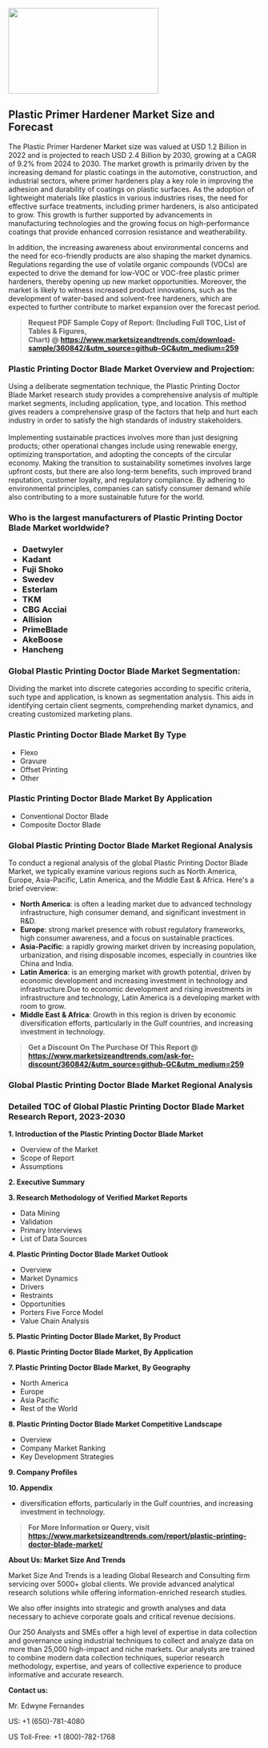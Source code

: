 <p><img class="alignnone size-medium wp-image-20088" src="https://ffe5etoiles.com/wp-content/uploads/2024/12/MST1-300x171.png" alt="" width="300" height="171" /></p><h2>Plastic Primer Hardener Market Size and Forecast</h2><p>The Plastic Primer Hardener Market size was valued at USD 1.2 Billion in 2022 and is projected to reach USD 2.4 Billion by 2030, growing at a CAGR of 9.2% from 2024 to 2030. The market growth is primarily driven by the increasing demand for plastic coatings in the automotive, construction, and industrial sectors, where primer hardeners play a key role in improving the adhesion and durability of coatings on plastic surfaces. As the adoption of lightweight materials like plastics in various industries rises, the need for effective surface treatments, including primer hardeners, is also anticipated to grow. This growth is further supported by advancements in manufacturing technologies and the growing focus on high-performance coatings that provide enhanced corrosion resistance and weatherability. </p><p>In addition, the increasing awareness about environmental concerns and the need for eco-friendly products are also shaping the market dynamics. Regulations regarding the use of volatile organic compounds (VOCs) are expected to drive the demand for low-VOC or VOC-free plastic primer hardeners, thereby opening up new market opportunities. Moreover, the market is likely to witness increased product innovations, such as the development of water-based and solvent-free hardeners, which are expected to further contribute to market expansion over the forecast period.</p></p><blockquote id="" class=""><strong>Request PDF Sample Copy of Report: (Including Full TOC, List of Tables &amp; Figures, Chart)&nbsp;@&nbsp;<strong><a href="https://www.marketsizeandtrends.com/download-sample/360842/&utm_source=github-GC&utm_medium=259" target="_blank">https://www.marketsizeandtrends.com/download-sample/360842/&utm_source=github-GC&utm_medium=259</a></strong></strong></blockquote><h3 id="" class="">Plastic Printing Doctor Blade Market&nbsp;Overview and Projection:</h3><p id="" class="">Using a deliberate segmentation technique, the Plastic Printing Doctor Blade Market research study provides a comprehensive analysis of multiple market segments, including application, type, and location. This method gives readers a comprehensive grasp of the factors that help and hurt each industry in order to satisfy the high standards of industry stakeholders. <br /> <br />Implementing sustainable practices involves more than just designing products; other operational changes include using renewable energy, optimizing transportation, and adopting the concepts of the circular economy. Making the transition to sustainability sometimes involves large upfront costs, but there are also long-term benefits, such improved brand reputation, customer loyalty, and regulatory compliance. By adhering to environmental principles, companies can satisfy consumer demand while also contributing to a more sustainable future for the world.</p><h3 id="" class="">Who is the largest manufacturers of&nbsp;Plastic Printing Doctor Blade Market worldwide?</h3><h3 class=""><p><ul><li>Daetwyler </li><li> Kadant </li><li> Fuji Shoko </li><li> Swedev </li><li> Esterlam </li><li> TKM </li><li> CBG Acciai </li><li> Allision </li><li> PrimeBlade </li><li> AkeBoose </li><li> Hancheng</li></ul></p></h3><h3 id="" class="">Global&nbsp;Plastic Printing Doctor Blade Market Segmentation:</h3><p id="" class="">Dividing the market into discrete categories according to specific criteria, such type and application, is known as segmentation analysis. This aids in identifying certain client segments, comprehending market dynamics, and creating customized marketing plans.</p><h3 id="" class="">Plastic Printing Doctor Blade Market&nbsp;By Type</h3><p><p><ul><li>Flexo</li><li> Gravure</li><li> Offset Printing</li><li> Other</p></li></ul></p></p><h3 id="" class="">Plastic Printing Doctor Blade Market&nbsp;By Application</h3><p class=""><p><ul><li>Conventional Doctor Blade</li><li> Composite Doctor Blade</li></ul></p></p><h3 id="" class="">Global Plastic Printing Doctor Blade Market Regional Analysis</h3><p id="" class="">To conduct a regional analysis of the global Plastic Printing Doctor Blade Market, we typically examine various regions such as North America, Europe, Asia-Pacific, Latin America, and the Middle East &amp; Africa. Here's a brief overview:</p><ul><li><strong>North America</strong>: is often a leading market due to advanced technology infrastructure, high consumer demand, and significant investment in R&amp;D.</li><li><strong>Europe</strong>: strong market presence with robust regulatory frameworks, high consumer awareness, and a focus on sustainable practices.</li><li><strong>Asia-Pacific</strong>: a rapidly growing market driven by increasing population, urbanization, and rising disposable incomes, especially in countries like China and India.</li><li><strong>Latin America</strong>: is an emerging market with growth potential, driven by economic development and increasing investment in technology and infrastructure.Due to economic development and rising investments in infrastructure and technology, Latin America is a developing market with room to grow.</li><li><strong>Middle East &amp; Africa</strong>: Growth in this region is driven by economic diversification efforts, particularly in the Gulf countries, and increasing investment in technology.</li></ul><blockquote id="" class=""><strong>Get a Discount On The Purchase Of This Report @ <strong><a href="https://www.marketsizeandtrends.com/ask-for-discount/360842/&utm_source=github-GC&utm_medium=259" target="_blank">https://www.marketsizeandtrends.com/ask-for-discount/360842/&utm_source=github-GC&utm_medium=259</a></strong></strong></blockquote><h3 id="" class="">Global Plastic Printing Doctor Blade Market Regional Analysis</h3><h3 id="" class="">Detailed TOC of Global Plastic Printing Doctor Blade Market Research Report, 2023-2030</h3><p id="" class=""><strong>1. Introduction of the Plastic Printing Doctor Blade Market</strong></p><ul><li>Overview of the Market</li><li>Scope of Report</li><li>Assumptions</li></ul><p id="" class=""><strong>2. Executive Summary</strong></p><p id="" class=""><strong>3. Research Methodology of Verified Market Reports</strong></p><ul><li>Data Mining</li><li>Validation</li><li>Primary Interviews</li><li>List of Data Sources</li></ul><p id="" class=""><strong>4. Plastic Printing Doctor Blade Market Outlook</strong></p><ul><li>Overview</li><li>Market Dynamics</li><li>Drivers</li><li>Restraints</li><li>Opportunities</li><li>Porters Five Force Model</li><li>Value Chain Analysis</li></ul><p id="" class=""><strong>5. Plastic Printing Doctor Blade Market, By Product</strong></p><p id="" class=""><strong>6. Plastic Printing Doctor Blade Market, By Application</strong></p><p id="" class=""><strong>7. Plastic Printing Doctor Blade Market, By Geography</strong></p><ul><li>North America</li><li>Europe</li><li>Asia Pacific</li><li>Rest of the World</li></ul><p id="" class=""><strong>8. Plastic Printing Doctor Blade Market Competitive Landscape</strong></p><ul><li>Overview</li><li>Company Market Ranking</li><li>Key Development Strategies</li></ul><p id="" class=""><strong>9. Company Profiles</strong></p><p id="" class=""><strong>10. Appendix</strong></p><ul><li>diversification efforts, particularly in the Gulf countries, and increasing investment in technology.</li></ul><blockquote id="" class=""><strong>For More Information or Query, visit <strong><strong><a href="https://www.marketsizeandtrends.com/report/plastic-printing-doctor-blade-market/" target="_blank">https://www.marketsizeandtrends.com/report/plastic-printing-doctor-blade-market/</a></strong></strong></strong></blockquote><p id="" class=""><strong>About Us: Market Size And Trends</strong></p><p id="" class="">Market Size And Trends is a leading Global Research and Consulting firm servicing over 5000+ global clients. We provide advanced analytical research solutions while offering information-enriched research studies.</p><p id="" class="">We also offer insights into strategic and growth analyses and data necessary to achieve corporate goals and critical revenue decisions.</p><p id="" class="">Our 250 Analysts and SMEs offer a high level of expertise in data collection and governance using industrial techniques to collect and analyze data on more than 25,000 high-impact and niche markets. Our analysts are trained to combine modern data collection techniques, superior research methodology, expertise, and years of collective experience to produce informative and accurate research.</p><p id="" class=""><strong>Contact us:</strong></p><p id="" class="">Mr. Edwyne Fernandes</p><p id="" class="">US: +1 (650)-781-4080</p><p id="" class="">US Toll-Free: +1 (800)-782-1768</p>
